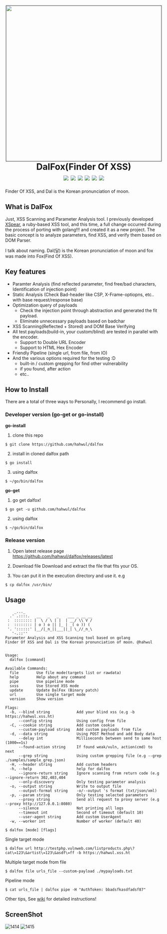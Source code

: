 <h1 align="center">
  <br>
  <a href=""><img src="https://user-images.githubusercontent.com/13212227/79072646-1cdd2500-7d1d-11ea-8a6d-d24301172a17.png" alt="" width="500px;"></a>
  <br>
  DalFox(Finder Of XSS)
  <br>
  <img src="https://img.shields.io/github/v/release/hahwul/dalfox?style=flat-square"> 
  <img src="https://img.shields.io/github/languages/top/hahwul/dalfox?style=flat-square"> <img src="https://api.codacy.com/project/badge/Grade/17cac7b8d1e849a688577f2bbdd6ecd0"> <a href="https://goreportcard.com/report/github.com/hahwul/dalfox"><img src="https://goreportcard.com/badge/github.com/hahwul/dalfox"></a> <img src="https://img.shields.io/github/issues-closed/hahwul/dalfox?style=flat-square"> 
<a href="https://twitter.com/intent/follow?screen_name=hahwul"><img src="https://img.shields.io/twitter/follow/hahwul?style=flat-square"></a>
</h1>
Finder Of XSS, and Dal is the Korean pronunciation of moon.

## What is DalFox
Just, XSS Scanning and Parameter Analysis tool. I previously developed [XSpear](https://github.com/hahwul/XSpear), a ruby-based XSS tool, and this time, a full change occurred during the process of porting with golang!!! and created it as a new project. The basic concept is to analyze parameters, find XSS, and verify them based on DOM Parser.

I talk about naming. Dal(달) is the Korean pronunciation of moon and fox was made into Fox(Find Of XSS).

## Key features

- Paramter Analysis (find reflected parameter, find free/bad characters, Identification of injection point)
- Static Analysis (Check Bad-header like CSP, X-Frame-optiopns, etc.. with base request/response base)
- Optimization query of payloads
  - Check the injection point through abstraction and generated the fit payload.
  - Eliminate unnecessary payloads based on badchar
- XSS Scanning(Reflected + Stored) and DOM Base Verifying
- All test payloads(build-in, your custom/blind) are tested in parallel with the encoder.
  - Support to Double URL Encoder
  - Support to HTML Hex Encoder
- Friendly Pipeline (single url, from file, from IO)
- And the various options required for the testing :D
  - built-in / custom grepping for find other vulnerability
  - if you found, after action
  - etc..

## How to Install
There are a total of three ways to Personally, I recommend go install.
### Developer version (go-get or go-install)
**go-install**
1) clone this repo
```
$ git clone https://github.com/hahwul/dalfox
```
2) install in cloned dalfox path
```
$ go install
```
3) using dalfox
```
$ ~/go/bin/dalfox
```

**go-get**
1) go get dalfox!
```
$ go get -u github.com/hahwul/dalfox
```
2) using dalfox
```
$ ~/go/bin/dalfox
```

### Release version
1) Open latest release page
https://github.com/hahwul/dalfox/releases/latest

2) Download file 
Download and extract the file that fits your OS.

3) You can put it in the execution directory and use it.
e.g 
```
$ cp dalfox /usr/bin/
```

## Usage
```plain
    _..._
  .' .::::.   __   _   _    ___ _ __ __
 :  :::::::: |  \ / \ | |  | __/ \\ V /
 :  :::::::: | o ) o || |_ | _( o )) (
 '. '::::::' |__/|_n_||___||_| \_//_n_\
   '-.::''
Parameter Analysis and XSS Scanning tool based on golang
Finder Of XSS and Dal is the Korean pronunciation of moon. @hahwul


Usage:
  dalfox [command]

Available Commands:
  file        Use file mode(targets list or rawdata)
  help        Help about any command
  pipe        Use pipeline mode
  sxss        Use Stored XSS mode
  update      Update DalFox (Binary patch)
  url         Use single target mode
  version     Show version

Flags:
  -b, --blind string            Add your blind xss (e.g -b https://hahwul.xss.ht)
      --config string           Using config from file
  -C, --cookie string           Add custom cookie
      --custom-payload string   Add custom payloads from file
  -d, --data string             Using POST Method and add Body data
      --delay int               Milliseconds between send to same host (1000==1s)
      --found-action string     If found weak/vuln, action(cmd) to next
      --grep string             Using custom grepping file (e.g --grep ./samples/sample_grep.json)
  -H, --header string           Add custom headers
  -h, --help                    help for dalfox
      --ignore-return string    Ignore scanning from return code (e.g --ignore-return 302,403,404
      --only-discovery          Only testing parameter analysis
  -o, --output string           Write to output file
      --output-format string    -o/--output 's format (txt/json/xml)
  -p, --param string            Only testing selected parameters
      --proxy string            Send all request to proxy server (e.g --proxy http://127.0.0.1:8080)
      --silence                 Not printing all logs
      --timeout int             Second of timeout (default 10)
      --user-agent string       Add custom UserAgent
  -w, --worker int              Number of worker (default 40)
```

```
$ dalfox [mode] [flags]
```

Single target mode
```plain
$ dalfox url http://testphp.vulnweb.com/listproducts.php\?cat\=123\&artist\=123\&asdf\=ff -b https://hahwul.xss.ht
```

Multiple target mode from file
```plain
$ dalfox file urls_file --custom-payload ./mypayloads.txt
```

Pipeline mode
```plain
$ cat urls_file | dalfox pipe -H "AuthToken: bbadsfkasdfadsf87"
```

Other tips, See [wiki](https://github.com/hahwul/dalfox/wiki) for detailed instructions!


## ScreenShot
![1414](https://user-images.githubusercontent.com/13212227/80303671-97fa0d00-87ec-11ea-814c-96d623f842ec.png)
![1415](https://user-images.githubusercontent.com/13212227/80303674-9cbec100-87ec-11ea-8307-1eae2749a203.png)
